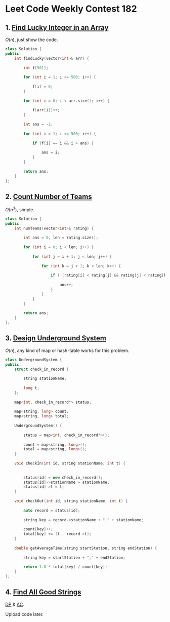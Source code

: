 # Leet Code Weekly Contest 182

## 1. [Find Lucky Integer in an Array](https://leetcode.com/contest/weekly-contest-182/problems/find-lucky-integer-in-an-array/)

$O(n)$, just show the code.

```c++
class Solution {
public:
    int findLucky(vector<int>& arr) {
        
        int f[501];
        
        for (int i = 1; i <= 500; i++) {
            
            f[i] = 0;
        }
        
        for (int i = 0; i < arr.size(); i++) {
            
            f[arr[i]]++;
        }
        
        int ans = -1;
        
        for (int i = 1; i <= 500; i++) {
            
            if (f[i] == i && i > ans) {
                
                ans = i;
            }
        }
        
        return ans;
    }
};
```

## 2. [Count Number of Teams](https://leetcode.com/contest/weekly-contest-182/problems/count-number-of-teams/)

$O(n^3)$, simple.

```c++
class Solution {
public:
    int numTeams(vector<int>& rating) {
        
        int ans = 0, len = rating.size();
        
        for (int i = 0; i < len; i++) {
            
            for (int j = i + 1; j < len; j++) {
                
                for (int k = j + 1; k < len; k++) {
                    
                    if ( (rating[i] < rating[j] && rating[j] < rating[k]) || (rating[i] > rating[j] && rating[j] > rating[k]) ) {
                        
                        ans++;
                    }
                }
            }
        }
        
        return ans;
    }
};
```

## 3. [Design Underground System](https://leetcode.com/contest/weekly-contest-182/problems/design-underground-system/)

$O(n)$, any kind of map or hash-table works for this problem.

```c++
class UndergroundSystem {
public:
    struct check_in_record {
        
        string stationName;
        
        long t;
    };
    
    map<int, check_in_record*> status;
        
    map<string, long> count;
    map<string, long> total;
    
    UndergroundSystem() {
        
        status = map<int, check_in_record*>();
        
        count = map<string, long>();
        total = map<string, long>();
    }
    
    void checkIn(int id, string stationName, int t) {
        
        
        status[id] = new check_in_record();
        status[id]->stationName = stationName;
        status[id]->t = t;
    }
    
    void checkOut(int id, string stationName, int t) {
        
        auto record = status[id];
        
        string key = record->stationName + "," + stationName;
        
        count[key]++;
        total[key] += (t - record->t);
    }
    
    double getAverageTime(string startStation, string endStation) {
        
        string key = startStation + "," + endStation;
        
        return 1.0 * total[key] / count[key];
    }
};
```

## 4. [Find All Good Strings](https://leetcode.com/contest/weekly-contest-182/problems/find-all-good-strings/)

[DP](https://en.wikipedia.org/wiki/Dynamic_programming) & [AC](https://en.wikipedia.org/wiki/Aho%E2%80%93Corasick_algorithm).

Upload code later.

